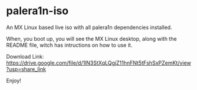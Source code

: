 # palera1n-iso
An MX Linux based live iso with all palera1n dependencies installed.

When, you boot up, you will see the MX Linux desktop, along with the README file, witch has intructions on how to use it.

Download Link: https://drive.google.com/file/d/1lN3StXqLQgjZ11hnFNt5tFshSxPZemKt/view?usp=share_link


Enjoy!
